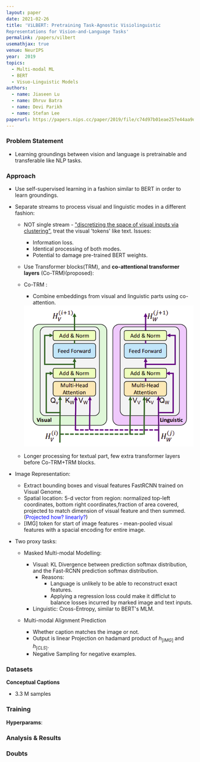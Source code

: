 ```yaml
---
layout: paper
date: 2021-02-26
title: 'ViLBERT: Pretraining Task-Agnostic Visiolinguistic
Representations for Vision-and-Language Tasks'
permalink: /papers/vilbert
usemathjax: true
venue: NeurIPS
year:  2019
topics: 
  - Multi-modal ML
  - BERT
  - Visuo-Linguistic Models
authors:
  - name: Jiaseen Lu
  - name: Dhruv Batra
  - name: Devi Parikh
  - name: Stefan Lee
paperurl: https://papers.nips.cc/paper/2019/file/c74d97b01eae257e44aa9d5bade97baf-Paper.pdf
---
```


### Problem Statement
- Learning groundings between vision and language is pretrainable and transferable like NLP tasks.

### Approach
- Use self-supervised learning in a fashion similar to BERT in order to learn groundings.
- Separate streams to process visual and linguistic modes in a different fashion:
  - NOT single stream - ["discretizing the space of visual inputs via clustering"](#doubts), treat the visual 'tokens' like text. Issues:
    - Information loss.
    - Identical processing of both modes.
    - Potential to damage pre-trained BERT weights.
  -  Use Transformer blocks(TRM), and **co-attentional transformer layers** (Co-TRM)(proposed):
    - Co-TRM :
      - Combine embeddings from visual and linguistic parts using co-attention.
      <img alt = "ViLBERT CoTRM layer" src="/images/papers/vilbert_cotrm.png" width="500"/>

  - Longer processing for textual part, few extra transformer layers before Co-TRM+TRM blocks.

- Image Representation: 
  - Extract bounding boxes and visual features FastRCNN trained on Visual Genome.
  - Spatial location: 5-d vector from region: normalized top-left coordinates, bottom right coordinates,fraction of area covered, projected to match dimension of visual feature and then summed.(<span style="color:blue">Projected how? linearly?</span>)
  - [IMG] token for start of image features - mean-pooled visual features with a spacial encoding for entire image.

- Two proxy tasks:
  - Masked Multi-modal Modelling:
    - Visual: KL Divergence between prediction softmax distribution, and the Fast-RCNN prediction softmax distribution.
      - Reasons:
        - Language is unlikely to be able to reconstruct exact features.
        - Applying a regression loss could make it difficlut to balance losses incurred by marked image and text inputs.
    - Linguistic: Cross-Entropy, similar to BERT's MLM.

  - Multi-modal Alignment Prediction
    - Whether caption matches the image or not.
    - Output is linear Projection on hadamard product of $h_{[IMG]}$ and $h_{[CLS]}$.
    - Negative Sampling for negative examples.


### Datasets
**Conceptual Captions**
- 3.3 M samples

### Training

**Hyperparams**: 

### Analysis & Results

### Doubts
